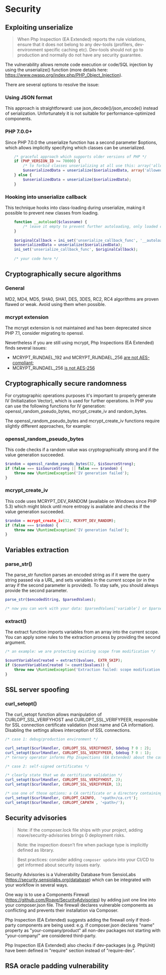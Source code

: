 # Security

## Exploiting unserialize

> When Php Inspection (EA Extended) reports the rule violations, ensure that it does not belong to any dev-tools 
> (profilers, dev-environment specific caching etc). Dev-tools should not go to production and normally 
> do not have any security guarantee.

The vulnerability allows remote code execution or code/SQL injection by using 
the unserialize() function (more details here: https://www.owasp.org/index.php/PHP_Object_Injection).

There are several options to resolve the issue:

### Using JSON format

This approach is straightforward: use json_decode()/json_encode() instead of serialization.
Unfortunately it is not suitable for performance-optimized components.

### PHP 7.0.0+

Since PHP 7.0.0 the unserialize function has a second parameter $options, which allows 
implicitly specifying which classes can be unserialized.

```php
    /* graceful approach which supports older versions of PHP */ 
    if (PHP_VERSION_ID >= 70000) {
        /* to forbid classes unserializing at all use this: array('allowed_classes' => false) */
        $unserializedData = unserialize($serializedData, array('allowed_classes' => ['Class1', 'Class2']));
    } else {
        $unserializedData = unserialize($serializedData);
    }
```

### Hooking into unserialize callback

This technique hooks into class-loading during unserialize, making it possible to prevent new classes from loading.

```php
    function __autoload($classname) {
        /* leave it empty to prevent further autoloading, only loaded classes will be available */
    }
    
    $originalCallback = ini_set('unserialize_callback_func', '__autoload');
    $unserializedData = unserialize($serializedData);
    ini_set('unserialize_callback_func', $originalCallback);
    
    /* your code here */
```

## Cryptographically secure algorithms

### General

MD2, MD4, MD5, SHA0, SHA1, DES, 3DES, RC2, RC4 algorithms are proven flawed or weak. Avoid using them when possible.

### mcrypt extension

The mcrypt extension is not maintained and has been deprecated since PHP 7.1, consider migrating to openssl.

Nevertheless if you are still using mcrypt, Php Inspections (EA Extended) finds several issues:
* MCRYPT_RIJNDAEL_192 and MCRYPT_RIJNDAEL_256 [are not AES-compliant](https://bugs.php.net/bug.php?id=47125);
* MCRYPT_RIJNDAEL_256 [is not AES-256](https://paragonie.com/blog/2015/05/if-you-re-typing-word-mcrypt-into-your-code-you-re-doing-it-wrong#title.1.2)

## Cryptographically secure randomness

For cryptographic operations purposes it's important to properly generate IV (Initialization Vector), which is used for 
further operations. In PHP you can use the following functions for IV generation: openssl_random_pseudo_bytes, mcrypt_create_iv 
and random_bytes.

The openssl_random_pseudo_bytes and mcrypt_create_iv functions require slightly different approaches, for example:

### openssl_random_pseudo_bytes

This code checks if a random value was cryptographically strong and if the value generation succeeded. 
```php
$random = openssl_random_pseudo_bytes(32, $isSourceStrong);
if (false === $isSourceStrong || false === $random) {
    throw new \RuntimeException('IV generation failed');
}
```

### mcrypt_create_iv

This code uses MCRYPT_DEV_RANDOM (available on Windows since PHP 5.3) which might block until more entropy is available 
and checks if the value generation succeeded.
```php
$random = mcrypt_create_iv(32, MCRYPT_DEV_RANDOM);
if (false === $random) {
    throw new \RuntimeException('IV generation failed');
}
```

## Variables extraction

### parse_str()

The parse_str function parses an encoded string as if it were the query string passed via a URL, and sets variables in the current 
scope (or in the array if the second parameter is provided). To stay safe, you should always provide the second parameter.
```php
parse_str($encodedString, $parsedValues);

/* now you can work with your data: $parsedValues['variable'] or $parsedValues['variable'][0] */
```

### extract()

The extract function imports variables from an array into the current scope. You can apply some rules to the extraction process by 
providing the second argument.
```php
/* an example: we are protecting existing scope from modification */

$countVariablesCreated = extract($values, EXTR_SKIP);
if ($countVariablesCreated != count($values)) {
    throw new \RuntimeException('Extraction failed: scope modification attempted');
}
```

## SSL server spoofing

### curl_setopt()

The curl_setopt function allows manipulation of CURLOPT_SSL_VERIFYHOST and CURLOPT_SSL_VERIFYPEER, responsible for SSL 
connection certificate validation (host name and CA information). Disabling the settings allows interception of SSL connections.

```php
/* case 1: debug/production environment */

curl_setopt($curlHandler, CURLOPT_SSL_VERIFYHOST, $debug ? 0 : 2);
curl_setopt($curlHandler, CURLOPT_SSL_VERIFYPEER, $debug ? 0 : 1);
/* ternary operator informs Php Inspections (EA Extended) about the case, no warnings will be reported */
```

```php
/* case 2: self-signed certificates */

/* clearly state that we do certificate validation */
curl_setopt($curlHandler, CURLOPT_SSL_VERIFYHOST, 2);
curl_setopt($curlHandler, CURLOPT_SSL_VERIFYPEER, 1);

/* use one of those options: a CA certificate or a directory containing multiple certificates */
curl_setopt($curlHandler, CURLOPT_CAINFO,  '<path>/ca.crt');
curl_setopt($curlHandler, CURLOPT_CAPATH , '<path>/');
```
 
## Security advisories

> Note: if the composer.lock file ships with your project, adding roave/security-advisories brings 0 deployment risks.

> Note: the inspection doesn't fire when package type is implicitly defined as library.

> Best practices: consider adding `composer update` into your CI/CD to get informed about security issues early.

Security Advisories is a Vulnerability Database from SensioLabs (https://security.sensiolabs.org/database) which can 
be integrated with your workflow in several ways.

One way is to use a Components Firewall (https://github.com/Roave/SecurityAdvisories) by adding just one line into 
your composer.json file. The firewall declares vulnerable components as conflicting and prevents their installation via 
Composer.

Php Inspection (EA Extended) suggests adding the firewall only if third-party components are being used: e.g. if 
composer.json declares "name" property as "your-company/product" all non-dev packages not starting with "your-company/" 
are considered third-party.

Php Inspection (EA Extended) also checks if dev-packages (e.g. PhpUnit) have been defined in "require" section instead of 
"require-dev".

## RSA oracle padding vulnerability

